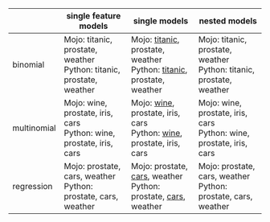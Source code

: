 |             	| single feature models                                                  	| single models                                                                                                                                                                                                  	| nested models                                                          	|
|-------------	|------------------------------------------------------------------------	|----------------------------------------------------------------------------------------------------------------------------------------------------------------------------------------------------------------	|------------------------------------------------------------------------	|
| binomial    	| Mojo: titanic, prostate, weather<br>Python: titanic, prostate, weather 	| Mojo: [titanic](https://github.com/h2oai/mojo2/files/5490774/titanic_bi_model_mojo.zip), prostate, weather<br>Python: [titanic](https://github.com/h2oai/mojo2/files/5490801/tbm-shap.xlsx), prostate, weather 	| Mojo: titanic, prostate, weather<br>Python: titanic, prostate, weather 	|
| multinomial 	| Mojo: wine, prostate, iris, cars<br>Python: wine, prostate, iris, cars 	| Mojo: [wine](https://github.com/h2oai/mojo2/files/5490773/wine_multi_model_mojo.zip), prostate, iris, cars<br>Python: [wine](https://github.com/h2oai/mojo2/files/5490803/wmm-shap.xlsx), prostate, iris, cars 	| Mojo: wine, prostate, iris, cars<br>Python: wine, prostate, iris, cars 	|
| regression  	| Mojo: prostate, cars, weather<br>Python: prostate, cars, weather       	| Mojo: prostate, [cars](https://github.com/h2oai/mojo2/files/5490775/cars_reg_model_mojo.zip), weather<br>Python: prostate, [cars](https://github.com/h2oai/mojo2/files/5490802/crm-shap.xlsx), weather         	| Mojo: prostate, cars, weather<br>Python: prostate, cars, weather       	|
